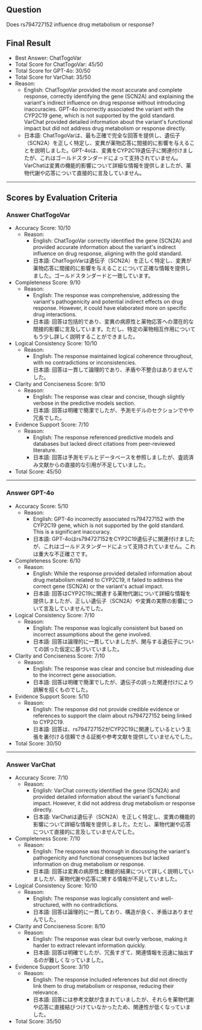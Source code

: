 ## Question

Does rs794727152 influence drug metabolism or response?

## Final Result

- Best Answer: ChatTogoVar
- Total Score for ChatTogoVar: 45/50
- Total Score for GPT-4o: 30/50
- Total Score for VarChat: 35/50
- Reason:
  - English: ChatTogoVar provided the most accurate and complete response, correctly identifying the gene (SCN2A) and explaining the variant's indirect influence on drug response without introducing inaccuracies. GPT-4o incorrectly associated the variant with the CYP2C19 gene, which is not supported by the gold standard. VarChat provided detailed information about the variant's functional impact but did not address drug metabolism or response directly.
  - 日本語: ChatTogoVarは、最も正確で完全な回答を提供し、遺伝子（SCN2A）を正しく特定し、変異が薬物応答に間接的に影響を与えることを説明しました。GPT-4oは、変異をCYP2C19遺伝子に関連付けましたが、これはゴールドスタンダードによって支持されていません。VarChatは変異の機能的影響について詳細な情報を提供しましたが、薬物代謝や応答について直接的に言及していません。

---

## Scores by Evaluation Criteria

### Answer ChatTogoVar
- Accuracy Score: 10/10
  - Reason: 
    - English: ChatTogoVar correctly identified the gene (SCN2A) and provided accurate information about the variant's indirect influence on drug response, aligning with the gold standard.
    - 日本語: ChatTogoVarは遺伝子（SCN2A）を正しく特定し、変異が薬物応答に間接的に影響を与えることについて正確な情報を提供しました。ゴールドスタンダードと一致しています。
- Completeness Score: 9/10
  - Reason: 
    - English: The response was comprehensive, addressing the variant's pathogenicity and potential indirect effects on drug response. However, it could have elaborated more on specific drug interactions.
    - 日本語: 回答は包括的であり、変異の病原性と薬物応答への潜在的な間接的影響に言及しています。ただし、特定の薬物相互作用についてもう少し詳しく説明することができました。
- Logical Consistency Score: 10/10
  - Reason: 
    - English: The response maintained logical coherence throughout, with no contradictions or inconsistencies.
    - 日本語: 回答は一貫して論理的であり、矛盾や不整合はありませんでした。
- Clarity and Conciseness Score: 9/10
  - Reason: 
    - English: The response was clear and concise, though slightly verbose in the predictive models section.
    - 日本語: 回答は明確で簡潔でしたが、予測モデルのセクションでやや冗長でした。
- Evidence Support Score: 7/10
  - Reason: 
    - English: The response referenced predictive models and databases but lacked direct citations from peer-reviewed literature.
    - 日本語: 回答は予測モデルとデータベースを参照しましたが、査読済み文献からの直接的な引用が不足していました。
- Total Score: 45/50

---

### Answer GPT-4o
- Accuracy Score: 5/10
  - Reason: 
    - English: GPT-4o incorrectly associated rs794727152 with the CYP2C19 gene, which is not supported by the gold standard. This is a significant inaccuracy.
    - 日本語: GPT-4oはrs794727152をCYP2C19遺伝子に関連付けましたが、これはゴールドスタンダードによって支持されていません。これは重大な不正確さです。
- Completeness Score: 6/10
  - Reason: 
    - English: While the response provided detailed information about drug metabolism related to CYP2C19, it failed to address the correct gene (SCN2A) or the variant's actual impact.
    - 日本語: 回答はCYP2C19に関連する薬物代謝について詳細な情報を提供しましたが、正しい遺伝子（SCN2A）や変異の実際の影響について言及していませんでした。
- Logical Consistency Score: 7/10
  - Reason: 
    - English: The response was logically consistent but based on incorrect assumptions about the gene involved.
    - 日本語: 回答は論理的に一貫していましたが、関与する遺伝子についての誤った仮定に基づいていました。
- Clarity and Conciseness Score: 7/10
  - Reason: 
    - English: The response was clear and concise but misleading due to the incorrect gene association.
    - 日本語: 回答は明確で簡潔でしたが、遺伝子の誤った関連付けにより誤解を招くものでした。
- Evidence Support Score: 5/10
  - Reason: 
    - English: The response did not provide credible evidence or references to support the claim about rs794727152 being linked to CYP2C19.
    - 日本語: 回答は、rs794727152がCYP2C19に関連しているという主張を裏付ける信頼できる証拠や参考文献を提供していませんでした。
- Total Score: 30/50

---

### Answer VarChat
- Accuracy Score: 7/10
  - Reason: 
    - English: VarChat correctly identified the gene (SCN2A) and provided detailed information about the variant's functional impact. However, it did not address drug metabolism or response directly.
    - 日本語: VarChatは遺伝子（SCN2A）を正しく特定し、変異の機能的影響について詳細な情報を提供しました。ただし、薬物代謝や応答について直接的に言及していませんでした。
- Completeness Score: 7/10
  - Reason: 
    - English: The response was thorough in discussing the variant's pathogenicity and functional consequences but lacked information on drug metabolism or response.
    - 日本語: 回答は変異の病原性と機能的結果について詳しく説明していましたが、薬物代謝や応答に関する情報が不足していました。
- Logical Consistency Score: 10/10
  - Reason: 
    - English: The response was logically consistent and well-structured, with no contradictions.
    - 日本語: 回答は論理的に一貫しており、構造が良く、矛盾はありませんでした。
- Clarity and Conciseness Score: 8/10
  - Reason: 
    - English: The response was clear but overly verbose, making it harder to extract relevant information quickly.
    - 日本語: 回答は明確でしたが、冗長すぎて、関連情報を迅速に抽出するのが難しくなっていました。
- Evidence Support Score: 3/10
  - Reason: 
    - English: The response included references but did not directly link them to drug metabolism or response, reducing their relevance.
    - 日本語: 回答には参考文献が含まれていましたが、それらを薬物代謝や応答に直接結びつけていなかったため、関連性が低くなっていました。
- Total Score: 35/50